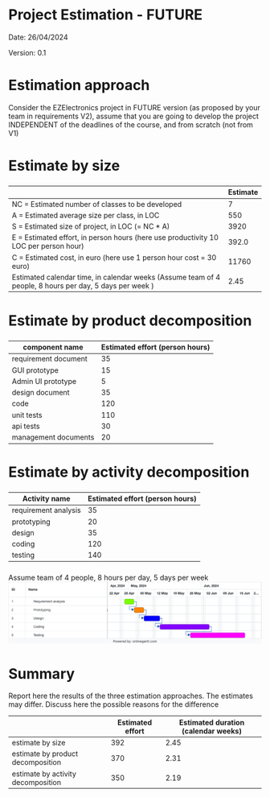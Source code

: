 # Project Estimation - FUTURE

Date: 26/04/2024

Version: 0.1

# Estimation approach

Consider the EZElectronics project in FUTURE version (as proposed by your team in requirements V2), assume that you are going to develop the project INDEPENDENT of the deadlines of the course, and from scratch (not from V1)

# Estimate by size

###

|                                                                                                         | Estimate |
| ------------------------------------------------------------------------------------------------------- | -------- |
| NC = Estimated number of classes to be developed                                                        | 7        |
| A = Estimated average size per class, in LOC                                                            | 550      |
| S = Estimated size of project, in LOC (= NC \* A)                                                       | 3920     |
| E = Estimated effort, in person hours (here use productivity 10 LOC per person hour)                    | 392.0    |
| C = Estimated cost, in euro (here use 1 person hour cost = 30 euro)                                     | 11760    |
| Estimated calendar time, in calendar weeks (Assume team of 4 people, 8 hours per day, 5 days per week ) | 2.45     |

# Estimate by product decomposition

###

| component name       | Estimated effort (person hours) |
| -------------------- | ------------------------------- |
| requirement document | 35                              |
| GUI prototype        | 15                              |
| Admin UI prototype   | 5                               |
| design document      | 35                              |
| code                 | 120                             |
| unit tests           | 110                             |
| api tests            | 30                              |
| management documents | 20                              |

# Estimate by activity decomposition

###

| Activity name        | Estimated effort (person hours) |
| -------------------- | ------------------------------- |
| requirement analysis | 35                              |
| prototyping          | 20                              |
| design               | 35                              |
| coding               | 120                             |
| testing              | 140                             |

###

Assume team of 4 people, 8 hours per day, 5 days per week
![Gantt Diagram](media/version2/gantt.png)

# Summary

Report here the results of the three estimation approaches. The estimates may differ. Discuss here the possible reasons for the difference

|                                    | Estimated effort | Estimated duration (calendar weeks) |
| ---------------------------------- | ---------------- | ----------------------------------- |
| estimate by size                   | 392              | 2.45                                |
| estimate by product decomposition  | 370              | 2.31                                |
| estimate by activity decomposition | 350              | 2.19                                |
